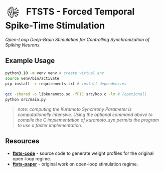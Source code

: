 # <img src="./docs/images/ftsts-logo.png" alt="Logo" width="50" style="vertical-align: middle; margin-right: 10px;"> FTSTS - Forced Temporal Spike-Time Stimulation

_Open-Loop Deep-Brain Stimulation for Controlling Synchronization of Spiking Neurons._

## Example Usage

```sh
python3.10 -m venv venv # create virtual env
source venv/bin/activate
pip install -r requirements.txt # install dependencies

gcc -shared -o libkuramoto.so -fPIC src/kop.c -lm # (opetional)
python src/main.py
```

> _note: computing the Kuramoto Synchrony Parameter is computationally intensive. Using the optional command above to compile the C implementation of kuramoto_syn permits the program to use a faster implementation._

## Resources

- **[ftsts-code](https://github.com/ftsts/ftsts-harnessing-synaptic-weight)** - source code to generate weight profiles for the original open-loop regime.
- **[ftsts-paper](https://doi.org/10.3389/fncom.2019.00061)** - original work on open-loop stimulation regime.
